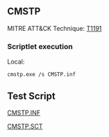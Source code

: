 ## CMSTP

MITRE ATT&CK Technique: [T1191](https://attack.mitre.org/wiki/Technique/T1191)

### Scriptlet execution

Local:

    cmstp.exe /s CMSTP.inf

## Test Script

[CMSTP.INF](https://github.com/redcanaryco/atomic-red-team/blob/master/Windows/Payloads/CMSTP.inf)

[CMSTP.SCT](https://github.com/redcanaryco/atomic-red-team/blob/master/Windows/Payloads/CMSTP.sct)
